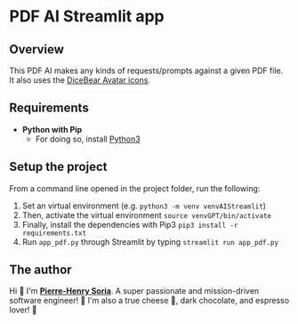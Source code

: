 # PDF AI Streamlit app

## Overview

This PDF AI makes any kinds of requests/prompts against a given PDF file. It also uses the [DiceBear Avatar icons](https://www.dicebear.com/styles).


## Requirements

* **Python with Pip**
  * For doing so, install [Python3](https://www.python.org/downloads/)


## Setup the project

From a command line opened in the project folder, run the following:

1. Set an virtual environment (e.g. `python3 -m venv venvAIStreamlit`)
2. Then, activate the virtual environment `source venvGPT/bin/activate`
3. Finally, install the dependencies with Pip3 `pip3 install -r requirements.txt`
4. Run `app_pdf.py` through Streamlit by typing `streamlit run app_pdf.py`


## The author

Hi 👋 I'm **[Pierre-Henry Soria](https://ph7.me)**. A super passionate and mission-driven software engineer! 🤠
I'm also a true cheese 🧀, dark chocolate, and espresso lover! 💫
